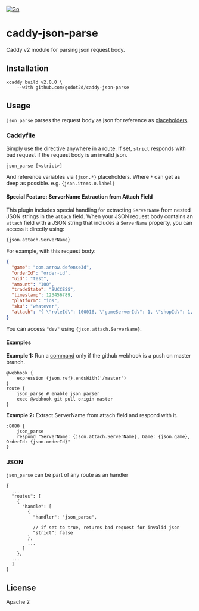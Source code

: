 [![Go](https://github.com/godot2d/caddy-json-parse/workflows/Go/badge.svg)](https://github.com/godot2d/caddy-json-parse/actions)

# caddy-json-parse
Caddy v2 module for parsing json request body.

## Installation

```
xcaddy build v2.0.0 \
    --with github.com/godot2d/caddy-json-parse
```


## Usage

`json_parse` parses the request body as json for reference as [placeholders](https://caddyserver.com/docs/caddyfile/concepts#placeholders).

### Caddyfile

Simply use the directive anywhere in a route. If set, `strict` responds with bad request if the request body is an invalid json.
```
json_parse [<strict>]
```

And reference variables via `{json.*}` placeholders. Where `*` can get as deep as possible. e.g. `{json.items.0.label}`

#### Special Feature: ServerName Extraction from Attach Field

This plugin includes special handling for extracting `ServerName` from nested JSON strings in the `attach` field. When your JSON request body contains an `attach` field with a JSON string that includes a `ServerName` property, you can access it directly using:

```
{json.attach.ServerName}
```

For example, with this request body:
```json
{
  "game": "com.arrow.defense3d",
  "orderId": "order-id",
  "uid": "test",
  "amount": "100",
  "tradeState": "SUCCESS",
  "timestamp": 123456789,
  "platform": "ios",
  "sku": "whatever",
  "attach": "{ \"roleId\": 100016, \"gameServerId\": 1, \"shopId\": 1, \"merchandiseId\": 1001 , \"ServerName\" : \"dev\"}"
}
```

You can access `"dev"` using `{json.attach.ServerName}`.


#### Examples

**Example 1:** Run a [command](https://github.com/abiosoft/caddy-exec) only if the github webhook is a push on master branch.
```
@webhook {
    expression {json.ref}.endsWith('/master')
}
route {
    json_parse # enable json parser
    exec @webhook git pull origin master
}
```

**Example 2:** Extract ServerName from attach field and respond with it.
```
:8080 {
    json_parse
    respond "ServerName: {json.attach.ServerName}, Game: {json.game}, OrderId: {json.orderId}"
}
```

### JSON

`json_parse` can be part of any route as an handler

```jsonc
{
  ...
  "routes": [
    {
      "handle": [
        {
          "handler": "json_parse",

          // if set to true, returns bad request for invalid json
          "strict": false 
        },
        ...
      ]
    },
  ...
  ]
}
```

## License

Apache 2
